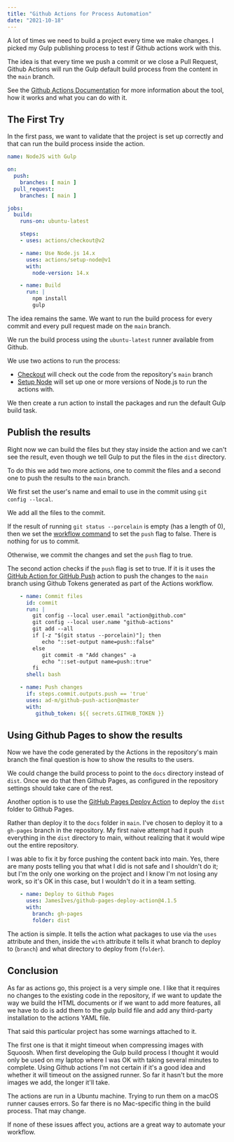 ```yaml
---
title: "Github Actions for Process Automation"
date: "2021-10-18"
---
```


A lot of times we need to build a project every time we make changes. I picked my Gulp publishing process to test if Github actions work with this.

The idea is that every time we push a commit or we close a Pull Request, Github Actions will run the Gulp default build process from the content in the `main` branch.

See the [Github Actions Documentation](https://docs.github.com/en/actions) for more information about the tool, how it works and what you can do with it.

## The First Try

In the first pass, we want to validate that the project is set up correctly and that can run the build process inside the action.

```yaml
name: NodeJS with Gulp

on:
  push:
    branches: [ main ]
  pull_request:
    branches: [ main ]

jobs:
  build:
    runs-on: ubuntu-latest

    steps:
    - uses: actions/checkout@v2

    - name: Use Node.js 14.x
      uses: actions/setup-node@v1
      with: 
        node-version: 14.x 

    - name: Build
      run: |
        npm install
        gulp
```

The idea remains the same. We want to run the build process for every commit and every pull request made on the `main` branch.

We run the build process using the `ubuntu-latest` runner available from Github.

We use two actions to run the process:

- [Checkout](https://github.com/actions/checkout) will check out the code from the repository's `main` branch
- [Setup Node](https://github.com/actions/setup-node) will set up one or more versions of Node.js to run the actions with.

We then create a run action to install the packages and run the default Gulp build task.

## Publish the results

Right now we can build the files but they stay inside the action and we can't see the result, even though we tell Gulp to put the files in the `dist` directory.

To do this we add two more actions, one to commit the files and a second one to push the results to the `main` branch.

We first set the user's name and email to use in the commit using `git config --local`.

We add all the files to the commit.

If the result of running `git status --porcelain` is empty (has a length of 0), then we set the [workflow command](https://docs.github.com/en/actions/reference/workflow-commands-for-github-actions) to set the `push` flag to false. There is nothing for us to commit.

Otherwise, we commit the changes and set the `push` flag to true.

The second action checks if the `push` flag is set to true. If it is it uses the [GitHub Action for GitHub Push](https://github.com/ad-m/github-push-action) action to push the changes to the `main` branch using Github Tokens generated as part of the Actions workflow.

```yaml
    - name: Commit files
      id: commit
      run: |
        git config --local user.email "action@github.com"
        git config --local user.name "github-actions"
        git add --all
        if [-z "$(git status --porcelain)"]; then
           echo "::set-output name=push::false"
        else
           git commit -m "Add changes" -a
           echo "::set-output name=push::true"
        fi
      shell: bash

    - name: Push changes
      if: steps.commit.outputs.push == 'true'
      uses: ad-m/github-push-action@master
      with:
         github_token: ${{ secrets.GITHUB_TOKEN }}
```

## Using Github Pages to show the results

Now we have the code generated by the Actions in the repository's main branch the final question is how to show the results to the users.

We could change the build process to point to the `docs` directory instead of `dist`. Once we do that then Github Pages, as configured in the repository settings should take care of the rest.

Another option is to use the [GitHub Pages Deploy Action](https://github.com/JamesIves/github-pages-deploy-action) to deploy the `dist` folder to Github Pages.

Rather than deploy it to the `docs` folder in `main`. I've chosen to deploy it to a `gh-pages` branch in the repository. My first naive attempt had it push everything in the `dist` directory to main, without realizing that it would wipe out the entire repository.

I was able to fix it by force pushing the content back into main. Yes, there are many posts telling you that what I did is not safe and I shouldn't do it; but I'm the only one working on the project and I know I'm not losing any work, so it's OK in this case, but I wouldn't do it in a team setting.

```yaml
    - name: Deploy to Github Pages
      uses: JamesIves/github-pages-deploy-action@4.1.5
      with:
        branch: gh-pages
        folder: dist
```

The action is simple. It tells the action what packages to use via the `uses` attribute and then, inside the `with` attribute it tells it what branch to deploy to (`branch`) and what directory to deploy from (`folder`).

## Conclusion

As far as actions go, this project is a very simple one. I like that it requires no changes to the existing code in the repository, if we want to update the way we build the HTML documents or if we want to add more features, all we have to do is add them to the gulp build file and add any third-party installation to the actions YAML file.

That said this particular project has some warnings attached to it.

The first one is that it might timeout when compressing images with Squoosh. When first developing the Gulp build process I thought it would only be used on my laptop where I was OK with taking several minutes to complete. Using Github actions I'm not certain if it's a good idea and whether it will timeout on the assigned runner. So far it hasn't but the more images we add, the longer it'll take.

The actions are run in a Ubuntu machine. Trying to run them on a macOS runner causes errors. So far there is no Mac-specific thing in the build process. That may change.

If none of these issues affect you, actions are a great way to automate your workflow.
